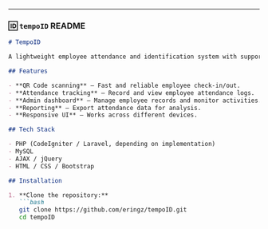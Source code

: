 
---

### 🆔 `tempoID` README

```markdown
# TempoID

A lightweight employee attendance and identification system with support for QR code scanning and basic analytics.

## Features

- **QR Code scanning** — Fast and reliable employee check-in/out.
- **Attendance tracking** — Record and view employee attendance logs.
- **Admin dashboard** — Manage employee records and monitor activities.
- **Reporting** — Export attendance data for analysis.
- **Responsive UI** — Works across different devices.

## Tech Stack

- PHP (CodeIgniter / Laravel, depending on implementation)
- MySQL
- AJAX / jQuery
- HTML / CSS / Bootstrap

## Installation

1. **Clone the repository:**
   ```bash
   git clone https://github.com/eringz/tempoID.git
   cd tempoID
